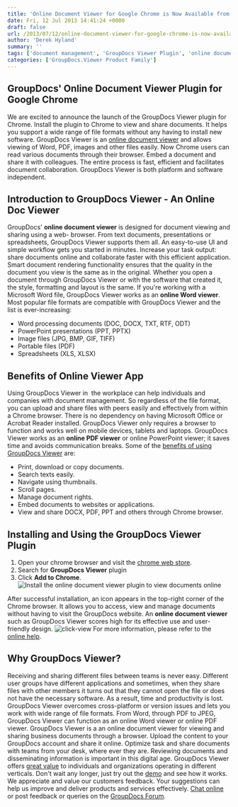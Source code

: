 ```yaml
---
title: 'Online Document Viewer for Google Chrome is Now Available from GroupDocs'
date: Fri, 12 Jul 2013 14:41:24 +0000
draft: false
url: /2013/07/12/online-document-viewer-for-google-chrome-is-now-available-from-groupdocs/
author: 'Derek Hyland'
summary: ''
tags: ['document management', 'GroupDocs Viewer Plugin', 'online document management system', 'online document viewer', 'View documents online', 'zArchive']
categories: ['GroupDocs.Viewer Product Family']
---
```


## GroupDocs' Online Document Viewer Plugin for Google Chrome

We are excited to announce the launch of the GroupDocs Viewer plugin for Chrome. Install the plugin to Chrome to view and share documents. It helps you support a wide range of file formats without any having to install new software. GroupDocs Viewer is an [online document viewer](http://groupdocs.com/apps/viewer) and allows viewing of Word, PDF, images and other files easily. Now Chrome users can read various documents through their browser. Embed a document and share it with colleagues. The entire process is fast, efficient and facilitates document collaboration. GroupDocs Viewer is both platform and software independent.

## Introduction to GroupDocs Viewer - An Online Doc Viewer

GroupDocs' **online document viewer** is designed for document viewing and sharing using a web- browser. From text documents, presentations or spreadsheets, GroupDocs Viewer supports them all. An easy-to-use UI and simple workflow gets you started in minutes. Increase your task output: share documents online and collaborate faster with this efficient application. Smart document rendering functionality ensures that the quality in the document you view is the same as in the original. Whether you open a document through GroupDocs Viewer or with the software that created it, the style, formatting and layout is the same. If you're working with a Microsoft Word file, GroupDocs Viewer works as an **online Word viewer**. Most popular file formats are compatible with GroupDocs Viewer and the list is ever-increasing:

*   Word processing documents (DOC, DOCX, TXT, RTF, ODT)
*   PowerPoint presentations (PPT, PPTX)
*   Image files (JPG, BMP, GIF, TIFF)
*   Portable files (PDF)
*   Spreadsheets (XLS, XLSX)

## Benefits of Online Viewer App

Using GroupDocs Viewer in  the workplace can help individuals and companies with document management. So regardless of the file format, you can upload and share files with peers easily and effectively from within a Chrome browser. There is no dependency on having Microsoft Office or Acrobat Reader installed. GroupDocs Viewer only requires a browser to function and works well on mobile devices, tablets and laptops. GroupDocs Viewer works as an **online PDF viewer** or online PowerPoint viewer; it saves time and avoids communication breaks. Some of the [benefits of using GroupDocs Viewer](http://groupdocs.com/apps/viewer/features) are:

*   Print, download or copy documents.
*   Search texts easily.
*   Navigate using thumbnails.
*   Scroll pages.
*   Manage document rights.
*   Embed documents to websites or applications.
*   View and share DOCX, PDF, PPT and others through Chrome browser.

## Installing and Using the GroupDocs Viewer Plugin

1.  Open your chrome browser and visit the [chrome web store](https://chrome.google.com/webstore/category/apps).
2.  Search for **GroupDocs Viewer** plugin
3.  Click **Add to Chrome**.![Install the online document viewer plugin to view documents online](https://blog.groupdocs.com/wp-content/uploads/sites/4/2013/07/add-to-chrome.png "Install the online document viewer plugin to view documents online")

After successful installation, an icon appears in the top-right corner of the Chrome browser. It allows you to access, view and manage documents without having to visit the GroupDocs website. An **online document viewer** such as GroupDocs Viewer scores high for its effective use and user-friendly design. ![](https://blog.groupdocs.com/wp-content/uploads/sites/4/2013/07/click-view3.png "click-view") For more information, please refer to the [online help](https://docs.groupdocs.com/viewer/).

## Why GroupDocs Viewer?

Receiving and sharing different files between teams is never easy. Different user groups have different applications and sometimes, when they share files with other members it turns out that they cannot open the file or does not have the necessary software. As a result, time and productivity is lost. GroupDocs Viewer overcomes cross-platform or version issues and lets you work with wide range of file formats. From Word, through PDF to JPEG, GroupDocs Viewer can function as an online Word viewer or online PDF viewer. GroupDocs Viewer is a an online document viewer for viewing and sharing business documents through a browser. Upload the content to your GroupDocs account and share it online. Optimize task and share documents with teams from your desk, where ever they are. Reviewing documents and disseminating information is important in this digital age. GroupDocs Viewer offers [great value](http://groupdocs.com/apps/viewer) to individuals and organizations operating in different verticals. Don't wait any longer, just try out the [demo](http://groupdocs.com/apps/viewer/live-demo) and see how it works. We appreciate and value our customers feedback. Your suggestions can help us improve and deliver products and services effectively. [Chat online](http://groupdocs.com/) or post feedback or queries on the [GroupDocs Forum](http://groupdocs.com/Community/Forums/Default.aspx).





